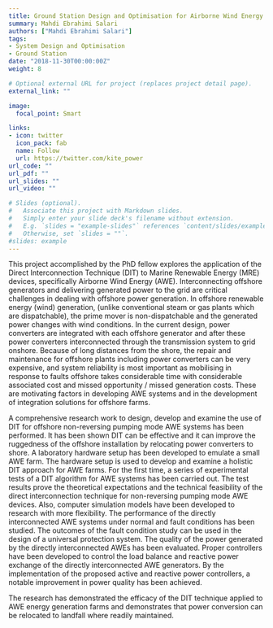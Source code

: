 ```yaml
---
title: Ground Station Design and Optimisation for Airborne Wind Energy
summary: Mahdi Ebrahimi Salari
authors: ["Mahdi Ebrahimi Salari"]
tags:
- System Design and Optimisation
- Ground Station
date: "2018-11-30T00:00:00Z"
weight: 8

# Optional external URL for project (replaces project detail page).
external_link: ""

image:
  focal_point: Smart

links:
- icon: twitter
  icon_pack: fab
  name: Follow
  url: https://twitter.com/kite_power
url_code: ""
url_pdf: ""
url_slides: ""
url_video: ""

# Slides (optional).
#   Associate this project with Markdown slides.
#   Simply enter your slide deck's filename without extension.
#   E.g. `slides = "example-slides"` references `content/slides/example-slides.md`.
#   Otherwise, set `slides = ""`.
#slides: example
---
```


This project accomplished by the PhD fellow explores the application of the Direct Interconnection Technique (DIT) to Marine Renewable Energy (MRE) devices, specifically Airborne Wind Energy (AWE). Interconnecting offshore generators and delivering generated power to the grid are critical challenges in dealing with offshore power generation. In offshore renewable energy (wind) generation, (unlike conventional steam or gas plants which are dispatchable), the prime mover is non-dispatchable and the generated power changes with wind conditions. In the current design, power converters are integrated with each offshore generator and after these power converters interconnected through the transmission system to grid onshore. Because of long distances from the shore, the repair and maintenance for offshore plants including power converters can be very expensive, and system reliability is most important as mobilising in response to faults offshore takes considerable time with considerable associated cost and missed opportunity / missed generation costs. These are motivating factors in developing AWE systems and in the development of integration solutions for offshore farms.

A comprehensive research work to design, develop and examine the use of DIT for offshore non-reversing pumping mode AWE systems has been performed. It has been shown DIT can be effective and it can improve the ruggedness of the offshore installation by relocating power converters to shore. A laboratory hardware setup has been developed to emulate a small AWE farm. The hardware setup is used to develop and examine a holistic DIT approach for AWE farms. For the first time, a series of experimental tests of a DIT algorithm for AWE systems has been carried out. The test results prove the theoretical expectations and the technical feasibility of the direct interconnection technique for non-reversing pumping mode AWE devices. Also, computer simulation models have been developed to research with more flexibility. The performance of the directly interconnected AWE systems under normal and fault conditions has been studied. The outcomes of the fault condition study can be used in the design of a universal protection system. The quality of the power generated by the directly interconnected AWEs has been evaluated. Proper controllers have been developed to control the load balance and reactive power exchange of the directly interconnected AWE generators. By the implementation of the proposed active and reactive power controllers, a notable improvement in power quality has been achieved.

The research has demonstrated the efficacy of the DIT technique applied to AWE energy generation farms and demonstrates that power conversion can be relocated to landfall where readily maintained.

